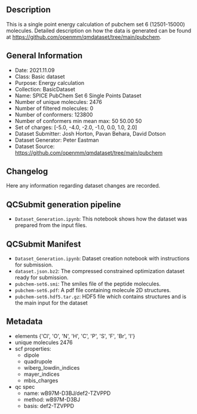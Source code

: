 ## Description

This is a single point energy calculation of pubchem set 6 (12501-15000) molecules. Detailed description on how the data is generated can be found at https://github.com/openmm/qmdataset/tree/main/pubchem.

## General Information

 - Date: 2021.11.09
 - Class: Basic dataset 
 - Purpose: Energy calculation
 - Collection: BasicDataset
 - Name: SPICE PubChem Set 6 Single Points Dataset
 - Number of unique molecules:        2476
 - Number of filtered molecules:      0
 - Number of conformers:              123800
 - Number of conformers min mean max: 50  50.00 50
 - Set of charges: [-5.0, -4.0, -2.0, -1.0, 0.0, 1.0, 2.0]
 - Dataset Submitter: Josh Horton, Pavan Behara, David Dotson
 - Dataset Generator: Peter Eastman
 - Dataset Source: https://github.com/openmm/qmdataset/tree/main/pubchem

## Changelog

Here any information regarding dataset changes are recorded.

## QCSubmit generation pipeline

 - `Dataset_Generation.ipynb`: This notebook shows how the dataset was prepared from the input files. 
 
## QCSubmit Manifest

- `Dataset_Generation.ipynb`: Dataset creation notebook with instructions for submission.
- `dataset.json.bz2`: The compressed constrained optimization dataset ready for submission.
- `pubchem-set6.smi`: The smiles file of the peptide molecules.
- `pubchem-set6.pdf`: A pdf file containing molecule 2D structures.
- `pubchem-set6.hdf5.tar.gz`: HDF5 file which contains structures and is the main input for the dataset
 
## Metadata

- elements {'Cl', 'O', 'N', 'H', 'C', 'P', 'S', 'F', 'Br', 'I'}
- unique molecules 2476
- scf properties:
    - dipole
    - quadrupole
    - wiberg_lowdin_indices
    - mayer_indices
    - mbis_charges
- qc spec
    - name: wB97M-D3BJ/def2-TZVPPD
    - method: wB97M-D3BJ
    - basis: def2-TZVPPD
